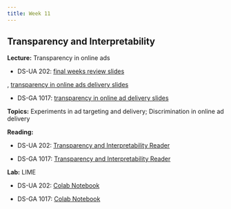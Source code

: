 ```yaml
---
title: Week 11
---
```


## Transparency and Interpretability

**Lecture:** Transparency in online ads

* DS-UA 202: [final weeks review slides]()
<!-- (../../../assets/11_final_weeks_202.pdf) -->
, [transparency in online ads delivery slides]()
<!-- (../../../assets/12_transparency_ads.pdf) -->
* DS-GA 1017: [transparency in online ad delivery slides]()
<!-- (../../../assets/12_transparency_ads.pdf) -->

**Topics:** Experiments in ad targeting and delivery; Discrimination in online ad delivery

**Reading:**

* DS-UA 202: [Transparency and Interpretability Reader]()
<!-- (../../../assets/transparency_reader_ua202_2022.pdf) -->
* DS-GA 1017: [Transparency and Interpretability Reader]()
<!-- (../../../assets/transparency_reader.pdf) -->

**Lab:** LIME

* DS-UA 202: [Colab Notebook]()
<!-- (https://colab.research.google.com/drive/1iFknQx341nMZ63dnrBwwIoeIR_n0UOrR?usp=sharing) -->
* DS-GA 1017: [Colab Notebook]()
<!-- (https://colab.research.google.com/drive/11aEWEwpOfywZH_AD1qr3p1Crd_YEnSiB?usp=sharing) -->
